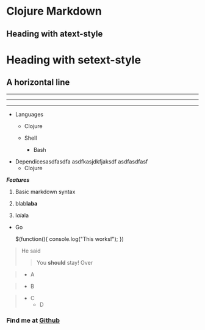 # Clojure Markdown

## Heading with atext-style

Heading with setext-style
====

A horizontal line
-----
- - -
******
* * *

+ Languages
  - Clojure

  - Shell

    + Bash

* Dependicesasdfasdfa
asdfkasjdkfjaksdf
asdfasdfasf
  + Clojure

***Features***

1. Basic markdown syntax

2. blab**laba**

3. l*al*ala

  * Go

    $(function(){
      console.log("This works!");
    })


> He said
>> You **should** stay!
> Over

> * A

> * B

> * C
>   + D

### Find me at [Github](http://github.com/kevin4byte)
